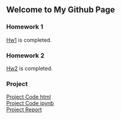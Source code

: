 ## Welcome to My Github Page

### Homework 1
[Hw1](files/Assignment1/Assignment_1.html) is completed.
### Homework 2
[Hw2](files/Assignment2/Assignment_2.html) is completed.
### Project
[Project Code html](files/Project/Project_Code.html)  
[Project Code ipynb](files/Project/Project_Code.ipynb)  
[Project Report](files/Project/Project_Report.pdf)  
